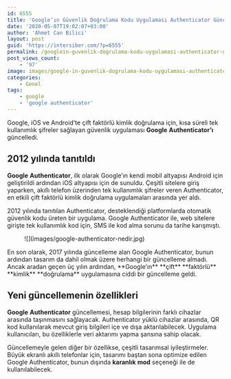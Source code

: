 ```yaml
---
id: 6555
title: 'Google’ın Güvenlik Doğrulama Kodu Uygulaması Authenticator Güncellendi'
date: '2020-05-07T19:02:07+03:00'
author: 'Ahmet Can Bilici'
layout: post
guid: 'https://intersiber.com/?p=6555'
permalink: /googlein-guvenlik-dogrulama-kodu-uygulamasi-authenticator-guncellendi/
post_views_count:
    - '97'
image: images/google-in-guvenlik-dogrulama-kodu-uygulamasi-authenticator-guncellendi.png
categories:
    - Genel
tags:
    - google
    - 'google authenticator'
---
```


Google, iOS ve Android’te çift faktörlü kimlik doğrulama için, kısa süreli tek kullanımlık şifreler sağlayan güvenlik uygulaması **Google** **Authenticator’ı** güncelledi.

## 2012 yılında tanıtıldı

**Google** **Authenticator**, ilk olarak Google’ın kendi mobil altyapısı Android için geliştirildi ardından iOS altyapısı için de sunuldu. Çeşitli sitelere giriş yaparken, akıllı telefon üzerinden tek kullanımlık şifreler veren Authenticator, en etkili çift faktörlü kimlik doğrulama uygulamaları arasında yer aldı.

2012 yılında tanıtılan Authenticator, desteklendiği platformlarda otomatik güvenlik kodu üreten bir uygulama. Google Authenticator ile, web sitelere girişte tek kullanımlık kod için, SMS ile kod alma sorunu da tarihe karışmıştı.

<figure class="wp-block-image size-large">![](images/google-authenticator-nedir.jpg)</figure>En son olarak, 2017 yılında güncelleme alan Google Authenticator, bunun ardından tasarım da dahil olmak üzere herhangi bir güncelleme almadı. Ancak aradan geçen üç yılın ardından, **Google’ın** **çift** **faktörlü** **kimlik** **doğrulama** uygulamasına ciddi bir güncelleme geldi.

## Yeni güncellemenin özellikleri

**Google** **Authenticator** güncellemesi, hesap bilgilerinin farklı cihazlar arasında taşınmasını sağlayacak. Authenticator yüklü cihazlar arasında, QR kod kullanılarak mevcut giriş bilgileri içe ve dışa aktarılabilecek. Uygulama kullanıcıları, bu özelliklerle veri aktarımı yapma şansına sahip olacak.

Güncellemeyle gelen diğer bir özellikse, çeşitli tasarımsal iyileştirmeler. Büyük ekranlı akıllı telefonlar için, tasarımı baştan sona optimize edilen Google Authenticator, bunun dışında **karanlık** **mod** seçeneği ile de kullanılabilecek.